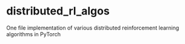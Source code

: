 # distributed_rl_algos
One file implementation of various distributed reinforcement learning algorithms in PyTorch
